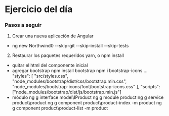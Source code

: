 # Ejercicio del día

### Pasos a seguir

1. Crear una nueva aplicación de Angular
* ng new Northwind0 --skip-git --skip-install --skip-tests
2. Restaurar los paquetes requeridos
yarn, o npm install

- quitar el html del componente inicial
- agregar bootstrap
	npm install bootstrap
	npm i bootstrap-icons
		...
		"styles": [
		  "src/styles.css",
		  "node_modules/bootstrap/dist/css/bootstrap.min.css",
		  "node_modules/bootstrap-icons/font/bootstrap-icons.css"
		],
		"scripts": ["node_modules/bootstrap/dist/js/bootstrap.min.js"]
- módulo
	ng g interface model\IProduct
	ng g module product
	ng g service product\product
	ng g component product\product-index -m product
	ng g component product\product-list -m product
